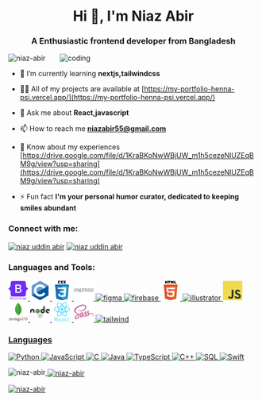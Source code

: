 <h1 align="center">Hi 👋, I'm Niaz Abir</h1>
<h3 align="center">A Enthusiastic frontend developer from Bangladesh</h3>

<img src="https://camo.githubusercontent.com/8bf6f6d78abc81fcf9c49f10649423e73ea44bc248e83aaae8759d401c829a84/68747470733a2f2f70687973696373677572756b756c2e66696c65732e776f726470726573732e636f6d2f323031392f30322f6368617261637465722d312e676966" alt="coding" align="right" width="400">

<p align="left"> <img src="https://komarev.com/ghpvc/?username=niaz-abir&label=Profile%20views&color=0e75b6&style=flat" alt="niaz-abir" /> </p>

- 🌱 I’m currently learning **nextjs,tailwindcss**

- 👨‍💻 All of my projects are available at [https://my-portfolio-henna-psi.vercel.app/](https://my-portfolio-henna-psi.vercel.app/)

- 💬 Ask me about **React,javascript**

- 📫 How to reach me **niazabir55@gmail.com**

- 📄 Know about my experiences [https://drive.google.com/file/d/1KraBKoNwWBjUW_m1h5cezeNlUZEqBM9g/view?usp=sharing](https://drive.google.com/file/d/1KraBKoNwWBjUW_m1h5cezeNlUZEqBM9g/view?usp=sharing)

- ⚡ Fun fact **I'm your personal humor curator, dedicated to keeping smiles abundant**

<h3 align="left">Connect with me:</h3>
<p align="left">
<a href="https://linkedin.com/in/niaz uddin abir" target="blank"><img align="center" src="https://raw.githubusercontent.com/rahuldkjain/github-profile-readme-generator/master/src/images/icons/Social/linked-in-alt.svg" alt="niaz uddin abir" height="30" width="40" /></a>
<a href="https://fb.com/niaz uddin abir" target="blank"><img align="center" src="https://raw.githubusercontent.com/rahuldkjain/github-profile-readme-generator/master/src/images/icons/Social/facebook.svg" alt="niaz uddin abir" height="30" width="40" /></a>
</p>

<h3 align="left">Languages and Tools:</h3>
<div>
 <p align="left"> <a href="https://getbootstrap.com" target="_blank" rel="noreferrer"> <img src="https://raw.githubusercontent.com/devicons/devicon/master/icons/bootstrap/bootstrap-plain-wordmark.svg" alt="bootstrap" width="40" height="40"/> </a> <a href="https://www.cprogramming.com/" target="_blank" rel="noreferrer"> <img src="https://raw.githubusercontent.com/devicons/devicon/master/icons/c/c-original.svg" alt="c" width="40" height="40"/> </a> <a href="https://www.w3schools.com/css/" target="_blank" rel="noreferrer"> <img src="https://raw.githubusercontent.com/devicons/devicon/master/icons/css3/css3-original-wordmark.svg" alt="css3" width="40" height="40"/> </a> <a href="https://expressjs.com" target="_blank" rel="noreferrer"> <img src="https://raw.githubusercontent.com/devicons/devicon/master/icons/express/express-original-wordmark.svg" alt="express" width="40" height="40"/> </a> <a href="https://www.figma.com/" target="_blank" rel="noreferrer"> <img src="https://www.vectorlogo.zone/logos/figma/figma-icon.svg" alt="figma" width="40" height="40"/> </a> <a href="https://firebase.google.com/" target="_blank" rel="noreferrer"> <img src="https://www.vectorlogo.zone/logos/firebase/firebase-icon.svg" alt="firebase" width="40" height="40"/> </a> <a href="https://www.w3.org/html/" target="_blank" rel="noreferrer"> <img src="https://raw.githubusercontent.com/devicons/devicon/master/icons/html5/html5-original-wordmark.svg" alt="html5" width="40" height="40"/> </a> <a href="https://www.adobe.com/in/products/illustrator.html" target="_blank" rel="noreferrer"> <img src="https://www.vectorlogo.zone/logos/adobe_illustrator/adobe_illustrator-icon.svg" alt="illustrator" width="40" height="40"/> </a> <a href="https://developer.mozilla.org/en-US/docs/Web/JavaScript" target="_blank" rel="noreferrer"> <img src="https://raw.githubusercontent.com/devicons/devicon/master/icons/javascript/javascript-original.svg" alt="javascript" width="40" height="40"/> </a> <a href="https://www.mongodb.com/" target="_blank" rel="noreferrer"> <img src="https://raw.githubusercontent.com/devicons/devicon/master/icons/mongodb/mongodb-original-wordmark.svg" alt="mongodb" width="40" height="40"/> </a> <a href="https://nodejs.org" target="_blank" rel="noreferrer"> <img src="https://raw.githubusercontent.com/devicons/devicon/master/icons/nodejs/nodejs-original-wordmark.svg" alt="nodejs" width="40" height="40"/> </a> <a href="https://reactjs.org/" target="_blank" rel="noreferrer"> <img src="https://raw.githubusercontent.com/devicons/devicon/master/icons/react/react-original-wordmark.svg" alt="react" width="40" height="40"/> </a> <a href="https://sass-lang.com" target="_blank" rel="noreferrer"> <img src="https://raw.githubusercontent.com/devicons/devicon/master/icons/sass/sass-original.svg" alt="sass" width="40" height="40"/> </a> <a href="https://tailwindcss.com/" target="_blank" rel="noreferrer"> <img src="![image](https://github.com/niaz-abir/niaz-abir/assets/103358513/6bfde1f4-7056-427e-ab6f-ebe16289a1fd)
" alt="tailwind" width="40" height="40"/>  </p>
</div>

### Languages

![Python](https://img.shields.io/badge/-Python-000?&logo=Python)
![JavaScript](https://img.shields.io/badge/-JavaScript-000?&logo=JavaScript)
![C](https://img.shields.io/badge/-C-000?&logo=C)
![Java](https://img.shields.io/badge/-Java-000?&logo=Java&logoColor=007396)
![TypeScript](https://img.shields.io/badge/-TypeScript-000?&logo=TypeScript)
![C++](https://img.shields.io/badge/-C++-000?&logo=c%2b%2b&logoColor=00599C)
![SQL](https://img.shields.io/badge/-SQL-000?&logo=MySQL)
![Swift](https://img.shields.io/badge/-Swift-000?&logo=Swift)

<p><img align="left" src="https://github-readme-stats.vercel.app/api/top-langs?username=niaz-abir&show_icons=true&locale=en&layout=compact" alt="niaz-abir" /></p>

<p>&nbsp;<img align="center" src="https://github-readme-stats.vercel.app/api?username=niaz-abir&show_icons=true&locale=en" alt="niaz-abir" /></p>

<p><img align="center" src="https://github-readme-streak-stats.herokuapp.com/?user=niaz-abir&" alt="niaz-abir" /></p>
